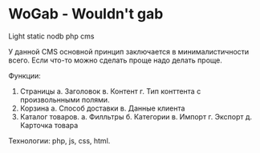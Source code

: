 WoGab - Wouldn't gab
=========

Light static nodb php cms

У данной CMS основной принцип заключается в минималистичности всего. Еcли что-то можно сделать проще надо делать проще.

Функции:<br/>
1. Страницы
  а. Заголовок
  в. Контент
  г. Тип конттента с произвольнными полями.
2. Корзина
  а. Способ доставки
  в. Данные клиента
3. Каталог товаров.
  а. Филльтры
  б. Категории
  в. Импорт
  г. Экспорт
  д. Карточка товара

Технологии: php, js, css, html.
